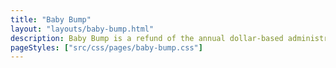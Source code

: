 ```yaml
---
title: "Baby Bump"
layout: "layouts/baby-bump.html"
description: Baby Bump is a refund of the annual dollar-based administration fee for the time you’re on parental leave, up to a maximum of 12 months ($93.60).
pageStyles: ["src/css/pages/baby-bump.css"]
---
```

